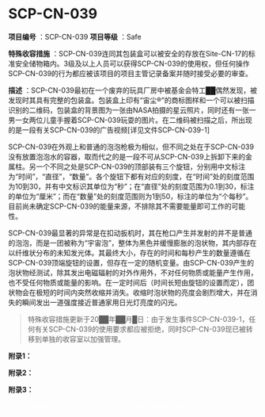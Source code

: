# SCP-CN-039


**项目编号** ：SCP-CN-039
**项目等级** ：Safe

**特殊收容措施** ：SCP-CN-039连同其包装盒可以被安全的存放在Site-CN-17的标准安全储物箱内。3级及以上人员可以获得SCP-CN-039的使用权，但任何操作SCP-CN-039的行为都应被该项目的项目主管记录备案并随时接受必要的审查。

**描述** ：SCP-CN-039最初在一个废弃的玩具厂房中被基金会特工██偶然发现，被发现时其具有完整的包装盒。包装盒上印有“宙尘®”的商标图样和一个可以被扫描识别的二维码，包装盒的背景图为一张由NASA拍摄的星云照片，同时还有一张一男一女两位儿童手握着SCP-CN-039玩耍的图片。在二维码被扫描之后，所出现的是一段有关SCP-CN-039的广告视频[详见文件SCP-CN-039-1]

SCP-CN-039在外观上和普通的泡泡枪极为相似，但不同之处在于SCP-CN-039没有放置泡泡水的容器，取而代之的是一段不可从SCP-CN-039上拆卸下来的金属柱。另一个不同之处是SCP-CN-039的顶部装有三个旋钮，分别用中文标注为“时间”，“直径”，“数量”。各个旋钮下都有对应的刻度，在“时间”处的刻度范围为10到30，并有中文标识其单位为“秒”；在“直径”处的刻度范围为0.1到30，标注的单位为“厘米”；而在“数量”处的刻度范围则为1到50，标注的单位为“个每秒”。目前尚未确定SCP-CN-039的能量来源，不排除其不需要能量即可工作的可能性。

SCP-CN-039最显著的异常是在扣动扳机时，其在枪口产生并发射的并不是普通的泡泡，而是一团被称为“宇宙泡”，整体为黑色并缓慢膨胀的泡状物，其内部存在以纤维状分布的未知发光体。其最终大小，存在的时间和每秒产生的数量遵循在SCP-CN-039顶端旋钮的设置，但存在一定的随机变量。由SCP-CN-039产生的泡状物经测试，除其发出电磁辐射的对外作用外，不对任何物质或能量产生作用，也不受任何物质或能量的影响。在一定时间后（时间长短由旋钮的设置而定），团状物会在极短的时间内突然收缩并消失。收缩时泡状物的亮度会剧烈增大，并在消失的瞬间发出一道强度接近普通家用日光灯亮度的闪光。


> 特殊收容措施更新于20██年██月█日：由于发生事件SCP-CN-039-1，任何有关SCP-CN-039的使用要求都应被拒绝，同时SCP-CN-039现已被转移到单独的收容室以加强管理。
> 

**附录1：** 


**附录2：** 


**附录3：** 



<span style='color: #ffffff'>&#8212;&#8212;&#23431;&#23449;&#30340;&#24847;&#20041;&#26159;&#20160;&#20040;&#65311;
&#8212;&#8212;&#20063;&#35768;&#26159;&#23401;&#23376;&#24819;&#29609;&#27873;&#27873;&#26538;&#20102;&#21543;&#12290;</span>

